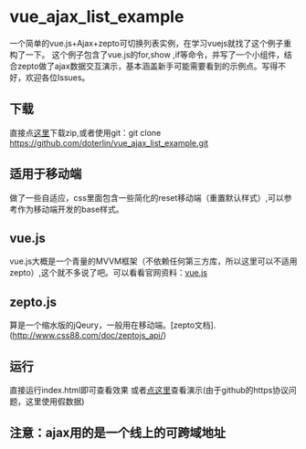 # vue_ajax_list_example
一个简单的vue.js+Ajax+zepto可切换列表实例，在学习vuejs就找了这个例子重构了一下。
这个例子包含了vue.js的for,show ,if等命令，并写了一个小组件，结合zepto做了ajax数据交互演示，基本涵盖新手可能需要看到的示例点。写得不好，欢迎各位Issues。

## 下载
直接点[这里](https://github.com/doterlin/vue_ajax_list_example/archive/master.zip)下载zip,或者使用git：git clone https://github.com/doterlin/vue_ajax_list_example.git

## 适用于移动端
做了一些自适应，css里面包含一些简化的reset移动端（重置默认样式）,可以参考作为移动端开发的base样式。

## vue.js
vue.js大概是一个青量的MVVM框架（不依赖任何第三方库，所以这里可以不适用zepto）,这个就不多说了吧。可以看看官网资料：[vue.js](http://cn.vuejs.org/)

## zepto.js
算是一个缩水版的jQeury，一般用在移动端。[zepto文档].(http://www.css88.com/doc/zeptojs_api/)

## 运行
直接运行index.html即可查看效果
或者[点这里](https://doterlin.github.io/blog/vuejs/vue_ajax_list_example/)查看演示(由于github的https协议问题，这里使用假数据)

## 注意：ajax用的是一个线上的可跨域地址
